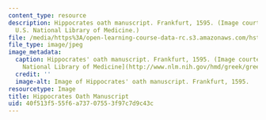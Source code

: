 ```yaml
---
content_type: resource
description: Hippocrates oath manuscript. Frankfurt, 1595. (Image courtesy of the
  U.S. National Library of Medicine.)
file: /media/https%3A/open-learning-course-data-rc.s3.amazonaws.com/hst-590-biomedical-engineering-seminar-series-topics-in-medical-ethics-and-responsible-conduct-in-research-fall-2005-spring-2006/40f513f555f6a73707553f97c7d9c43c_hst-590f05s06.jpg
file_type: image/jpeg
image_metadata:
  caption: Hippocrates' oath manuscript. Frankfurt, 1595. (Image courtesy of the [U.S.
    National Library of Medicine](http://www.nlm.nih.gov/hmd/greek/greek_oath.html).)
  credit: ''
  image-alt: Image of Hippocrates' oath manuscript. Frankfurt, 1595.
resourcetype: Image
title: Hippocrates Oath Manuscript
uid: 40f513f5-55f6-a737-0755-3f97c7d9c43c
---
```

